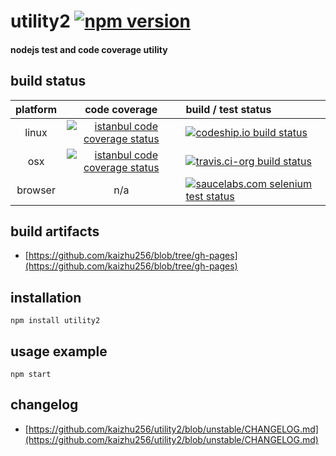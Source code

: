 # utility2 [![npm version](http://img.shields.io/npm/v/utility2.svg?style=flat)](http://npmjs.org/package/utility2)
#### nodejs test and code coverage utility

## build status
platform | code coverage | build / test status
:-------:|:-------------:|:-------------------
linux | [![istanbul code coverage status](http://kaizhu256.github.io/blob/utility2.build.codeship.io/latest.unstable/coverage_badge.svg)](http://kaizhu256.github.io/blob/utility2.build.codeship.io/latest.unstable/lcov-report/utility2/index.html) | [![codeship.io build status](https://www.codeship.io/projects/6d1392c0-94e7-0131-971e-16be0a303db9/status?branch=unstable)](https://www.codeship.io/projects/16743?branch=unstable)
osx | [![istanbul code coverage status](http://kaizhu256.github.io/blob/utility2.build.travis-ci.org/latest.unstable/coverage_badge.svg)](http://kaizhu256.github.io/blob/utility2.build.travis-ci.org/latest.unstable/lcov-report/utility2/index.html) | [![travis.ci-org build status](https://api.travis-ci.org/kaizhu256/utility2.svg?branch=unstable)](https://travis-ci.org/kaizhu256/utility2?branch=unstable)
browser | n/a | [![saucelabs.com selenium test status](https://saucelabs.com/browser-matrix/kaizhu256.svg)](https://saucelabs.com/u/kaizhu256)

## build artifacts
- [https://github.com/kaizhu256/blob/tree/gh-pages](https://github.com/kaizhu256/blob/tree/gh-pages)

## installation
```
npm install utility2
```

## usage example
```
npm start
```

## changelog
- [https://github.com/kaizhu256/utility2/blob/unstable/CHANGELOG.md](https://github.com/kaizhu256/utility2/blob/unstable/CHANGELOG.md)

